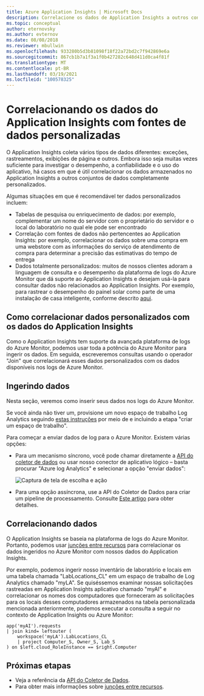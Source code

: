 ```yaml
---
title: Azure Application Insights | Microsoft Docs
description: Correlacione os dados de Application Insights a outros conjuntos de dados, como tabelas de dados de pesquisa ou de enriquecimento, e dados personalizados e não Application Insights.
ms.topic: conceptual
author: eternovsky
ms.author: evternov
ms.date: 08/08/2018
ms.reviewer: mbullwin
ms.openlocfilehash: 933280b5d3b81098f18f22a72bd2c7f942869e6a
ms.sourcegitcommit: 867cb1b7a1f3a1f0b427282c648d411d0ca4f81f
ms.translationtype: MT
ms.contentlocale: pt-BR
ms.lasthandoff: 03/19/2021
ms.locfileid: "100578325"
---
```

# <a name="correlating-application-insights-data-with-custom-data-sources"></a>Correlacionando os dados do Application Insights com fontes de dados personalizadas

O Application Insights coleta vários tipos de dados diferentes: exceções, rastreamentos, exibições de página e outros. Embora isso seja muitas vezes suficiente para investigar o desempenho, a confiabilidade e o uso do aplicativo, há casos em que é útil correlacionar os dados armazenados no Application Insights a outros conjuntos de dados completamente personalizados.

Algumas situações em que é recomendável ter dados personalizados incluem:

- Tabelas de pesquisa ou enriquecimento de dados: por exemplo, complementar um nome do servidor com o proprietário do servidor e o local do laboratório no qual ele pode ser encontrado 
- Correlação com fontes de dados não pertencentes ao Application Insights: por exemplo, correlacionar os dados sobre uma compra em uma webstore com as informações do serviço de atendimento de compra para determinar a precisão das estimativas do tempo de entrega 
- Dados totalmente personalizados: muitos de nossos clientes adoram a linguagem de consulta e o desempenho da plataforma de logs do Azure Monitor que dá suporte ao Application Insights e desejam usá-la para consultar dados não relacionados ao Application Insights. Por exemplo, para rastrear o desempenho do painel solar como parte de uma instalação de casa inteligente, conforme descrito [aqui](https://www.catapultsystems.com/blogs/using-log-analytics-and-a-special-guest-to-forecast-electricity-generation/).

## <a name="how-to-correlate-custom-data-with-application-insights-data"></a>Como correlacionar dados personalizados com os dados do Application Insights 

Como o Application Insights tem suporte da avançada plataforma de logs do Azure Monitor, podemos usar toda a potência do Azure Monitor para ingerir os dados. Em seguida, escreveremos consultas usando o operador "Join" que correlacionará esses dados personalizados com os dados disponíveis nos logs de Azure Monitor. 

## <a name="ingesting-data"></a>Ingerindo dados

Nesta seção, veremos como inserir seus dados nos logs do Azure Monitor.

Se você ainda não tiver um, provisione um novo espaço de trabalho Log Analytics seguindo [estas instruções](../vm/quick-collect-azurevm.md) por meio de e incluindo a etapa "criar um espaço de trabalho".

Para começar a enviar dados de log para o Azure Monitor. Existem várias opções:

- Para um mecanismo síncrono, você pode chamar diretamente a [API do coletor de dados](../logs/data-collector-api.md) ou usar nosso conector de aplicativo lógico – basta procurar "Azure log Analytics" e selecionar a opção "enviar dados":

  ![Captura de tela de escolha e ação](./media/custom-data-correlation/01-logic-app-connector.png)  

- Para uma opção assíncrona, use a API do Coletor de Dados para criar um pipeline de processamento. Consulte [Este artigo](../logs/create-pipeline-datacollector-api.md) para obter detalhes.

## <a name="correlating-data"></a>Correlacionando dados

O Application Insights se baseia na plataforma de logs do Azure Monitor. Portanto, podemos usar [junções entre recursos](../logs/cross-workspace-query.md) para correlacionar os dados ingeridos no Azure Monitor com nossos dados do Application Insights.

Por exemplo, podemos ingerir nosso inventário de laboratório e locais em uma tabela chamada "LabLocations_CL" em um espaço de trabalho de Log Analytics chamado "myLA". Se quiséssemos examinar nossas solicitações rastreadas em Application Insights aplicativo chamado "myAI" e correlacionar os nomes dos computadores que forneceram as solicitações para os locais desses computadores armazenados na tabela personalizada mencionada anteriormente, podemos executar a consulta a seguir no contexto de Application Insights ou Azure Monitor:

```
app('myAI').requests
| join kind= leftouter (
    workspace('myLA').LabLocations_CL
    | project Computer_S, Owner_S, Lab_S
) on $left.cloud_RoleInstance == $right.Computer
```

## <a name="next-steps"></a>Próximas etapas

- Veja a referência da [API do Coletor de Dados](../logs/data-collector-api.md).
- Para obter mais informações sobre [junções entre recursos](../logs/cross-workspace-query.md).
